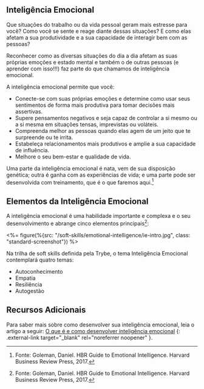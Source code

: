 ## Inteligência Emocional

Que situações do trabalho ou da vida pessoal geram mais estresse para você? Como você se sente e reage diante dessas situações? E como elas afetam a sua produtividade e a sua capacidade de interagir bem com as pessoas?

Reconhecer como as diversas situações do dia a dia afetam as suas próprias emoções e estado mental e também o de outras pessoas (e aprender com isso!!!) faz parte do que chamamos de inteligência emocional.

A inteligência emocional permite que você:

* Conecte-se com suas próprias emoções e determine como usar seus sentimentos de forma mais produtiva para tomar decisões mais assertivas.
* Supere pensamentos negativos e seja capaz de controlar a si mesmo ou a si mesma em situações tensas, imprevistas ou voláteis.
* Compreenda melhor as pessoas quando elas agem de um jeito que te surpreende ou te irrita.
* Estabeleça relacionamentos mais produtivos e amplie a sua capacidade de influência.
* Melhore o seu bem-estar e qualidade de vida.

Uma parte da inteligência emocional é nata, vem de sua disposição genética; outra é ganha com as experiências de vida; e uma parte pode ser desenvolvida com treinamento, que é o que faremos aqui.[^1]

## Elementos da Inteligência Emocional

A inteligência emocional é uma habilidade importante e complexa e o seu desenvolvimento e abrange cinco elementos principais[^1]:

<%= figure(%{src: "/soft-skills/emotional-intelligence/ie-intro.jpg", class: "standard-screenshot"}) %>

Na trilha de soft skills definida pela Trybe, o tema Inteligência Emocional contemplará quatro temas:

* Autoconhecimento
* Empatia
* Resiliência
* Autogestão

## Recursos Adicionais

Para saber mais sobre como desenvolver sua inteligência emocional, leia o artigo a seguir: [O que é e como desenvolver inteligência emocional](https://www.hipercultura.com/o-que-e-e-como-desenvolver-sua-inteligencia-emocional/) {: .external-link target="_blank" rel="noreferrer noopener" }.


[^1]: Fonte: Goleman, Daniel. HBR Guide to Emotional Intelligence. Harvard Business Review Press, 2017.
